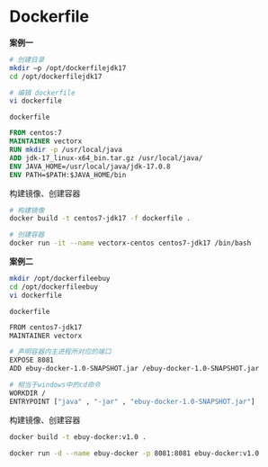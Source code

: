 # Dockerfile

**案例一**

```bash
# 创建目录
mkdir –p /opt/dockerfilejdk17
cd /opt/dockerfilejdk17

# 编辑 dockerfile
vi dockerfile
```

`dockerfile`

```dockerfile
FROM centos:7
MAINTAINER vectorx
RUN mkdir -p /usr/local/java
ADD jdk-17_linux-x64_bin.tar.gz /usr/local/java/
ENV JAVA_HOME=/usr/local/java/jdk-17.0.8
ENV PATH=$PATH:$JAVA_HOME/bin
```

构建镜像、创建容器

```bash
# 构建镜像
docker build -t centos7-jdk17 -f dockerfile .

# 创建容器
docker run -it --name vectorx-centos centos7-jdk17 /bin/bash
```



**案例二**

```bash
mkdir /opt/dockerfileebuy
cd /opt/dockerfileebuy
vi dockerfile
```

`dockerfile`

```bash
FROM centos7-jdk17
MAINTAINER vectorx

# 声明容器内主进程所对应的端口
EXPOSE 8081
ADD ebuy-docker-1.0-SNAPSHOT.jar /ebuy-docker-1.0-SNAPSHOT.jar

# 相当于windows中的cd命令
WORKDIR /      
ENTRYPOINT ["java" , "-jar" , "ebuy-docker-1.0-SNAPSHOT.jar"]
```

构建镜像、创建容器

```bash
docker build -t ebuy-docker:v1.0 .

docker run -d --name ebuy-docker -p 8081:8081 ebuy-docker:v1.0
```

